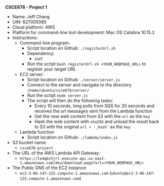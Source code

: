 **CSCE678 - Project 1**
- Name: Jeff Chang 
- UIN: 627005085
- Cloud platform: AWS
- Platform for command-line tool development: Mac OS Catalina 10.15.3
- Instructions:
  - Command-line program:
    - Script location on Github: `./registerUrl.sh`
    - Dependency:
      - curl
    - Run the script `bash registerUrl.sh <YOUR_WEBPAGE_URL>` to register your target URL
  - EC2 server:
    - Script location on Github: `./server/server.js` 
    - Connect to the server and navigate to the directory `/home/ubuntu/csce678/server/`
    - Run the script `node server.js`
    - The script will then do the following tasks:
      - Every 10 seconds, long polls from SQS for 20 seconds and receives the url messages sent from the Lambda function
      - Get the new web content from S3 with the `url` as the `key`
      - Hash the web content with `sha256` and unload the result back to S3 with the original `url + '_hash'` as the `key`
  - Lambda function
    - Script location on Github: `./lambda/index.js`
- S3 bucket name: 
  - `csce678-project`
- The URL of the AWS Lambda API Gateway: 
  - `https://le4qbchjrl.execute-api.us-east-1.amazonaws.com/dev/download-page?url=<YOUR_WEBPAGE_URL>`
- The Public DNS of the EC2 instance:
  - `ec2-3-86-147-125.compute-1.amazonaws.com` (`ubuntu@ec2-3-86-147-125.compute-1.amazonaws.com`)